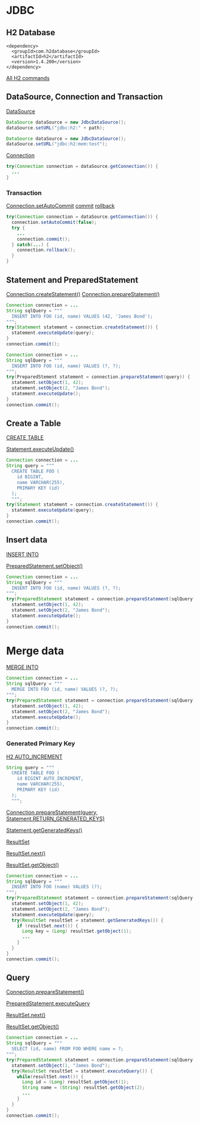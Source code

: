 # JDBC

## H2 Database

```
<dependency>
  <groupId>com.h2database</groupId>
  <artifactId>h2</artifactId>
  <version>1.4.200</version>
</dependency>
```

[All H2 commands](https://h2database.com/html/commands.html)

## DataSource, Connection and Transaction

[DataSource](https://docs.oracle.com/en/java/javase/16/docs/api/java.sql/javax/sql/DataSource.html)


```java
DataSource dataSource = new JdbcDataSource();
dataSource.setURL("jdbc:h2:" + path);
```

```java
DataSource dataSource = new JdbcDataSource();
dataSource.setURL("jdbc:h2:mem:test");
```

[Connection](https://docs.oracle.com/en/java/javase/16/docs/api/java.sql/java/sql/Connection.html)

```java
try(Connection connection = dataSource.getConnection()) {
  ...  
}
```


### Transaction

[Connection.setAutoCommit](https://docs.oracle.com/en/java/javase/16/docs/api/java.sql/java/sql/Connection.html#setAutoCommit(boolean))
[commit]([https://docs.oracle.com/en/java/javase/16/docs/api/java.sql/java/sql/Connection.html#commit())
[rollback](https://docs.oracle.com/en/java/javase/16/docs/api/java.sql/java/sql/Connection.html#rollback())


```java
try(Connection connection = dataSource.getConnection()) {
  connection.setAutoCommit(false);
  try {
    ...
    connection.commit();
  } catch(...) {
    connection.rollback();
  }
}
```


## Statement and PreparedStatement

[Connection.createStatement()](https://docs.oracle.com/en/java/javase/16/docs/api/java.sql/java/sql/Connection.html#createStatement())
[Connection.prepareStatement()](https://docs.oracle.com/en/java/javase/16/docs/api/java.sql/java/sql/Connection.html#prepareStatement(java.lang.String))

```java
Connection connection = ...
String sqlQuery = """
  INSERT INTO FOO (id, name) VALUES (42, 'James Bond');
""";
try(Statement statement = connection.createStatement()) {
  statement.executeUpdate(query);
}
connection.commit();
```

```java
Connection connection = ...
String sqlQuery = """
  INSERT INTO FOO (id, name) VALUES (?, ?);
""";
try(PreparedStement statement = connection.prepareStatement(query)) {
  statement.setObject(1, 42);
  statement.setObject(2, "James Bond");
  statement.executeUpdate();
}
connection.commit();
```


## Create a Table

[CREATE TABLE](https://h2database.com/html/commands.html#create_table)

[Statement.executeUpdate()](https://docs.oracle.com/en/java/javase/16/docs/api/java.sql/java/sql/Statement.html#executeUpdate(java.lang.String))

```java
Connection connection = ...
String query = """
  CREATE TABLE FOO (
    id BIGINT,
    name VARCHAR(255),
    PRIMARY KEY (id)
  );
  """;
try(Statement statement = connection.createStatement()) {
  statement.executeUpdate(query);
}
connection.commit();
```

## Insert data

[INSERT INTO](https://h2database.com/html/commands.html#insert)

[PreparedStatement.setObject()](https://docs.oracle.com/en/java/javase/16/docs/api/java.sql/java/sql/PreparedStatement.html#setObject(int,java.lang.Object))

```java
Connection connection = ...
String sqlQuery = """
  INSERT INTO FOO (id, name) VALUES (?, ?);
""";
try(PreparedStatement statement = connection.prepareStatement(sqlQuery)) {
  statement.setObject(1, 42);
  statement.setObject(2, "James Bond");
  statement.executeUpdate();
}
connection.commit();
```

# Merge data

[MERGE INTO](https://h2database.com/html/commands.html#merge_into)

```java
Connection connection = ...
String sqlQuery = """
  MERGE INTO FOO (id, name) VALUES (?, ?);
""";
try(PreparedStatement statement = connection.prepareStatement(sqlQuery)) {
  statement.setObject(1, 42);
  statement.setObject(2, "James Bond");
  statement.executeUpdate();
}
connection.commit();
```

### Generated Primary Key

[H2 AUTO_INCREMENT](https://stackoverflow.com/questions/9353167/auto-increment-id-in-h2-database#9356818)

```java
String query = """
  CREATE TABLE FOO (
    id BIGINT AUTO_INCREMENT,
    name VARCHAR(255),
    PRIMARY KEY (id)
  );
  """;
```

[Connection.prepareStatement(query,  Statement.RETURN_GENERATED_KEYS)](https://docs.oracle.com/en/java/javase/16/docs/api/java.sql/java/sql/Connection.html#prepareStatement(java.lang.String,int))

[Statement.getGeneratedKeys()](https://docs.oracle.com/en/java/javase/16/docs/api/java.sql/java/sql/Statement.html#getGeneratedKeys())

[ResultSet](https://docs.oracle.com/en/java/javase/16/docs/api/java.sql/java/sql/ResultSet.html)

[ResultSet.next()](https://docs.oracle.com/en/java/javase/16/docs/api/java.sql/java/sql/ResultSet.html#next())

[ResultSet.getObject()](https://docs.oracle.com/en/java/javase/16/docs/api/java.sql/java/sql/ResultSet.html#getObject(int))

```java
Connection connection = ...
String sqlQuery = """
  INSERT INTO FOO (name) VALUES (?);
""";
try(PreparedStatement statement = connection.prepareStatement(sqlQuery, Statement.RETURN_GENERATED_KEYS)) {
  statement.setObject(1, 42);
  statement.setObject(2, "James Bond");
  statement.executeUpdate(query);
  try(ResultSet resultSet = statement.getGeneratedKeys()) {
    if (resultSet.next()) {
      Long key = (Long) resultSet.getObject(1);
      ...
    }
  }
}
connection.commit();
```


## Query

[Connection.prepareStatement()](https://docs.oracle.com/en/java/javase/16/docs/api/java.sql/java/sql/Connection.html#prepareStatement(java.lang.String))

[PreparedStatement.executeQuery](https://docs.oracle.com/en/java/javase/16/docs/api/java.sql/java/sql/PreparedStatement.html#executeQuery())

[ResultSet.next()](https://docs.oracle.com/en/java/javase/16/docs/api/java.sql/java/sql/ResultSet.html#next())

[ResultSet.getObject()](https://docs.oracle.com/en/java/javase/16/docs/api/java.sql/java/sql/ResultSet.html#getObject(int))


```java
Connection connection = ...
String sqlQuery = """
  SELECT (id, name) FROM FOO WHERE name = ?;
""";
try(PreparedStatement statement = connection.prepareStatement(sqlQuery)) {
  statement.setObject(1, "James Bond");
  try(ResultSet resultSet = statement.executeQuery()) {
    while(resultSet.next()) {
      Long id = (Long) resultSet.getObject(1);
      String name = (String) resultSet.getObject(2);
      ...          
    }
  }
}
connection.commit();
```